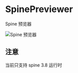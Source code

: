# SpinePreviewer

Spine 预览器


![Spine 预览器](https://github.com/DoooReyn/SpinePreviewer/blob/main/previewer.gif)


## 注意

当前只支持 spine 3.8 运行时

